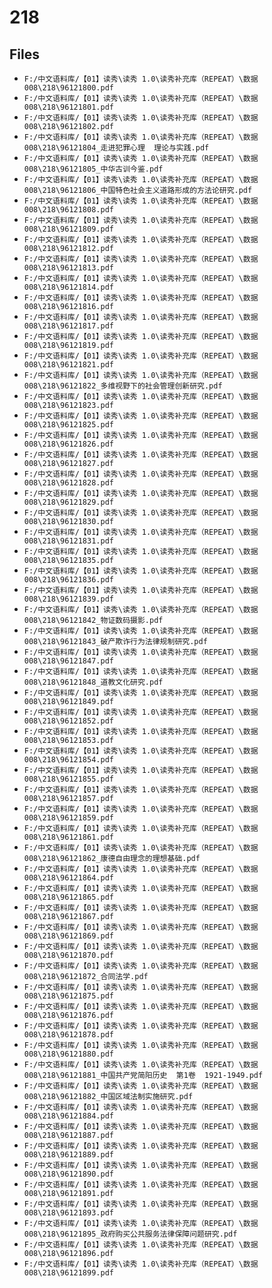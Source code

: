 # 218

## Files

- `F:/中文语料库/【01】读秀\读秀 1.0\读秀补充库（REPEAT）\数据008\218\96121800.pdf`
- `F:/中文语料库/【01】读秀\读秀 1.0\读秀补充库（REPEAT）\数据008\218\96121801.pdf`
- `F:/中文语料库/【01】读秀\读秀 1.0\读秀补充库（REPEAT）\数据008\218\96121802.pdf`
- `F:/中文语料库/【01】读秀\读秀 1.0\读秀补充库（REPEAT）\数据008\218\96121804_走进犯罪心理  理论与实践.pdf`
- `F:/中文语料库/【01】读秀\读秀 1.0\读秀补充库（REPEAT）\数据008\218\96121805_中华古训今鉴.pdf`
- `F:/中文语料库/【01】读秀\读秀 1.0\读秀补充库（REPEAT）\数据008\218\96121806_中国特色社会主义道路形成的方法论研究.pdf`
- `F:/中文语料库/【01】读秀\读秀 1.0\读秀补充库（REPEAT）\数据008\218\96121808.pdf`
- `F:/中文语料库/【01】读秀\读秀 1.0\读秀补充库（REPEAT）\数据008\218\96121809.pdf`
- `F:/中文语料库/【01】读秀\读秀 1.0\读秀补充库（REPEAT）\数据008\218\96121812.pdf`
- `F:/中文语料库/【01】读秀\读秀 1.0\读秀补充库（REPEAT）\数据008\218\96121813.pdf`
- `F:/中文语料库/【01】读秀\读秀 1.0\读秀补充库（REPEAT）\数据008\218\96121814.pdf`
- `F:/中文语料库/【01】读秀\读秀 1.0\读秀补充库（REPEAT）\数据008\218\96121816.pdf`
- `F:/中文语料库/【01】读秀\读秀 1.0\读秀补充库（REPEAT）\数据008\218\96121817.pdf`
- `F:/中文语料库/【01】读秀\读秀 1.0\读秀补充库（REPEAT）\数据008\218\96121819.pdf`
- `F:/中文语料库/【01】读秀\读秀 1.0\读秀补充库（REPEAT）\数据008\218\96121821.pdf`
- `F:/中文语料库/【01】读秀\读秀 1.0\读秀补充库（REPEAT）\数据008\218\96121822_多维视野下的社会管理创新研究.pdf`
- `F:/中文语料库/【01】读秀\读秀 1.0\读秀补充库（REPEAT）\数据008\218\96121823.pdf`
- `F:/中文语料库/【01】读秀\读秀 1.0\读秀补充库（REPEAT）\数据008\218\96121825.pdf`
- `F:/中文语料库/【01】读秀\读秀 1.0\读秀补充库（REPEAT）\数据008\218\96121826.pdf`
- `F:/中文语料库/【01】读秀\读秀 1.0\读秀补充库（REPEAT）\数据008\218\96121827.pdf`
- `F:/中文语料库/【01】读秀\读秀 1.0\读秀补充库（REPEAT）\数据008\218\96121828.pdf`
- `F:/中文语料库/【01】读秀\读秀 1.0\读秀补充库（REPEAT）\数据008\218\96121829.pdf`
- `F:/中文语料库/【01】读秀\读秀 1.0\读秀补充库（REPEAT）\数据008\218\96121830.pdf`
- `F:/中文语料库/【01】读秀\读秀 1.0\读秀补充库（REPEAT）\数据008\218\96121831.pdf`
- `F:/中文语料库/【01】读秀\读秀 1.0\读秀补充库（REPEAT）\数据008\218\96121835.pdf`
- `F:/中文语料库/【01】读秀\读秀 1.0\读秀补充库（REPEAT）\数据008\218\96121836.pdf`
- `F:/中文语料库/【01】读秀\读秀 1.0\读秀补充库（REPEAT）\数据008\218\96121839.pdf`
- `F:/中文语料库/【01】读秀\读秀 1.0\读秀补充库（REPEAT）\数据008\218\96121842_物证数码摄影.pdf`
- `F:/中文语料库/【01】读秀\读秀 1.0\读秀补充库（REPEAT）\数据008\218\96121843_破产欺诈行为法律规制研究.pdf`
- `F:/中文语料库/【01】读秀\读秀 1.0\读秀补充库（REPEAT）\数据008\218\96121847.pdf`
- `F:/中文语料库/【01】读秀\读秀 1.0\读秀补充库（REPEAT）\数据008\218\96121848_道教文化研究.pdf`
- `F:/中文语料库/【01】读秀\读秀 1.0\读秀补充库（REPEAT）\数据008\218\96121849.pdf`
- `F:/中文语料库/【01】读秀\读秀 1.0\读秀补充库（REPEAT）\数据008\218\96121852.pdf`
- `F:/中文语料库/【01】读秀\读秀 1.0\读秀补充库（REPEAT）\数据008\218\96121853.pdf`
- `F:/中文语料库/【01】读秀\读秀 1.0\读秀补充库（REPEAT）\数据008\218\96121854.pdf`
- `F:/中文语料库/【01】读秀\读秀 1.0\读秀补充库（REPEAT）\数据008\218\96121855.pdf`
- `F:/中文语料库/【01】读秀\读秀 1.0\读秀补充库（REPEAT）\数据008\218\96121857.pdf`
- `F:/中文语料库/【01】读秀\读秀 1.0\读秀补充库（REPEAT）\数据008\218\96121859.pdf`
- `F:/中文语料库/【01】读秀\读秀 1.0\读秀补充库（REPEAT）\数据008\218\96121861.pdf`
- `F:/中文语料库/【01】读秀\读秀 1.0\读秀补充库（REPEAT）\数据008\218\96121862_康德自由理念的理想基础.pdf`
- `F:/中文语料库/【01】读秀\读秀 1.0\读秀补充库（REPEAT）\数据008\218\96121864.pdf`
- `F:/中文语料库/【01】读秀\读秀 1.0\读秀补充库（REPEAT）\数据008\218\96121865.pdf`
- `F:/中文语料库/【01】读秀\读秀 1.0\读秀补充库（REPEAT）\数据008\218\96121867.pdf`
- `F:/中文语料库/【01】读秀\读秀 1.0\读秀补充库（REPEAT）\数据008\218\96121869.pdf`
- `F:/中文语料库/【01】读秀\读秀 1.0\读秀补充库（REPEAT）\数据008\218\96121870.pdf`
- `F:/中文语料库/【01】读秀\读秀 1.0\读秀补充库（REPEAT）\数据008\218\96121872_合同法学.pdf`
- `F:/中文语料库/【01】读秀\读秀 1.0\读秀补充库（REPEAT）\数据008\218\96121875.pdf`
- `F:/中文语料库/【01】读秀\读秀 1.0\读秀补充库（REPEAT）\数据008\218\96121876.pdf`
- `F:/中文语料库/【01】读秀\读秀 1.0\读秀补充库（REPEAT）\数据008\218\96121878.pdf`
- `F:/中文语料库/【01】读秀\读秀 1.0\读秀补充库（REPEAT）\数据008\218\96121880.pdf`
- `F:/中文语料库/【01】读秀\读秀 1.0\读秀补充库（REPEAT）\数据008\218\96121881_中国共产党简阳历史  第1卷  1921-1949.pdf`
- `F:/中文语料库/【01】读秀\读秀 1.0\读秀补充库（REPEAT）\数据008\218\96121882_中国区域法制实施研究.pdf`
- `F:/中文语料库/【01】读秀\读秀 1.0\读秀补充库（REPEAT）\数据008\218\96121884.pdf`
- `F:/中文语料库/【01】读秀\读秀 1.0\读秀补充库（REPEAT）\数据008\218\96121887.pdf`
- `F:/中文语料库/【01】读秀\读秀 1.0\读秀补充库（REPEAT）\数据008\218\96121889.pdf`
- `F:/中文语料库/【01】读秀\读秀 1.0\读秀补充库（REPEAT）\数据008\218\96121890.pdf`
- `F:/中文语料库/【01】读秀\读秀 1.0\读秀补充库（REPEAT）\数据008\218\96121891.pdf`
- `F:/中文语料库/【01】读秀\读秀 1.0\读秀补充库（REPEAT）\数据008\218\96121893.pdf`
- `F:/中文语料库/【01】读秀\读秀 1.0\读秀补充库（REPEAT）\数据008\218\96121895_政府购买公共服务法律保障问题研究.pdf`
- `F:/中文语料库/【01】读秀\读秀 1.0\读秀补充库（REPEAT）\数据008\218\96121896.pdf`
- `F:/中文语料库/【01】读秀\读秀 1.0\读秀补充库（REPEAT）\数据008\218\96121899.pdf`
